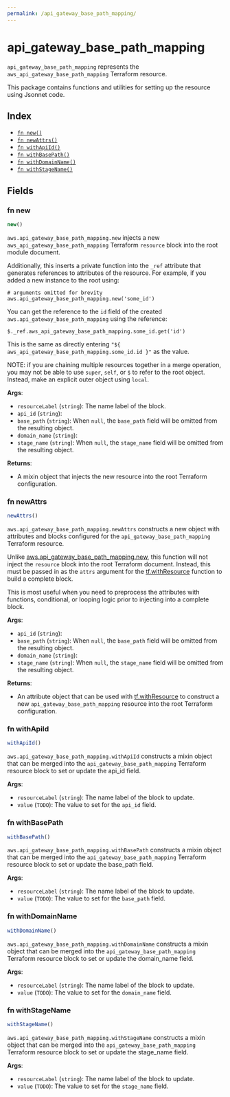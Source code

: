 ```yaml
---
permalink: /api_gateway_base_path_mapping/
---
```


# api_gateway_base_path_mapping

`api_gateway_base_path_mapping` represents the `aws_api_gateway_base_path_mapping` Terraform resource.



This package contains functions and utilities for setting up the resource using Jsonnet code.


## Index

* [`fn new()`](#fn-new)
* [`fn newAttrs()`](#fn-newattrs)
* [`fn withApiId()`](#fn-withapiid)
* [`fn withBasePath()`](#fn-withbasepath)
* [`fn withDomainName()`](#fn-withdomainname)
* [`fn withStageName()`](#fn-withstagename)

## Fields

### fn new

```ts
new()
```


`aws.api_gateway_base_path_mapping.new` injects a new `aws_api_gateway_base_path_mapping` Terraform `resource`
block into the root module document.

Additionally, this inserts a private function into the `_ref` attribute that generates references to attributes of the
resource. For example, if you added a new instance to the root using:

    # arguments omitted for brevity
    aws.api_gateway_base_path_mapping.new('some_id')

You can get the reference to the `id` field of the created `aws.api_gateway_base_path_mapping` using the reference:

    $._ref.aws_api_gateway_base_path_mapping.some_id.get('id')

This is the same as directly entering `"${ aws_api_gateway_base_path_mapping.some_id.id }"` as the value.

NOTE: if you are chaining multiple resources together in a merge operation, you may not be able to use `super`, `self`,
or `$` to refer to the root object. Instead, make an explicit outer object using `local`.

**Args**:
  - `resourceLabel` (`string`): The name label of the block.
  - `api_id` (`string`): 
  - `base_path` (`string`):  When `null`, the `base_path` field will be omitted from the resulting object.
  - `domain_name` (`string`): 
  - `stage_name` (`string`):  When `null`, the `stage_name` field will be omitted from the resulting object.

**Returns**:
- A mixin object that injects the new resource into the root Terraform configuration.


### fn newAttrs

```ts
newAttrs()
```


`aws.api_gateway_base_path_mapping.newAttrs` constructs a new object with attributes and blocks configured for the `api_gateway_base_path_mapping`
Terraform resource.

Unlike [aws.api_gateway_base_path_mapping.new](#fn-apigatewaybasepathmappingnew), this function will not inject the `resource`
block into the root Terraform document. Instead, this must be passed in as the `attrs` argument for the
[tf.withResource](https://github.com/tf-libsonnet/core/tree/main/docs#fn-withresource) function to build a complete block.

This is most useful when you need to preprocess the attributes with functions, conditional, or looping logic prior to
injecting into a complete block.

**Args**:
  - `api_id` (`string`): 
  - `base_path` (`string`):  When `null`, the `base_path` field will be omitted from the resulting object.
  - `domain_name` (`string`): 
  - `stage_name` (`string`):  When `null`, the `stage_name` field will be omitted from the resulting object.

**Returns**:
  - An attribute object that can be used with [tf.withResource](https://github.com/tf-libsonnet/core/tree/main/docs#fn-withresource) to construct a new `api_gateway_base_path_mapping` resource into the root Terraform configuration.


### fn withApiId

```ts
withApiId()
```

`aws.api_gateway_base_path_mapping.withApiId` constructs a mixin object that can be merged into the `api_gateway_base_path_mapping`
Terraform resource block to set or update the api_id field.



**Args**:
  - `resourceLabel` (`string`): The name label of the block to update.
  - `value` (`TODO`): The value to set for the `api_id` field.


### fn withBasePath

```ts
withBasePath()
```

`aws.api_gateway_base_path_mapping.withBasePath` constructs a mixin object that can be merged into the `api_gateway_base_path_mapping`
Terraform resource block to set or update the base_path field.



**Args**:
  - `resourceLabel` (`string`): The name label of the block to update.
  - `value` (`TODO`): The value to set for the `base_path` field.


### fn withDomainName

```ts
withDomainName()
```

`aws.api_gateway_base_path_mapping.withDomainName` constructs a mixin object that can be merged into the `api_gateway_base_path_mapping`
Terraform resource block to set or update the domain_name field.



**Args**:
  - `resourceLabel` (`string`): The name label of the block to update.
  - `value` (`TODO`): The value to set for the `domain_name` field.


### fn withStageName

```ts
withStageName()
```

`aws.api_gateway_base_path_mapping.withStageName` constructs a mixin object that can be merged into the `api_gateway_base_path_mapping`
Terraform resource block to set or update the stage_name field.



**Args**:
  - `resourceLabel` (`string`): The name label of the block to update.
  - `value` (`TODO`): The value to set for the `stage_name` field.
